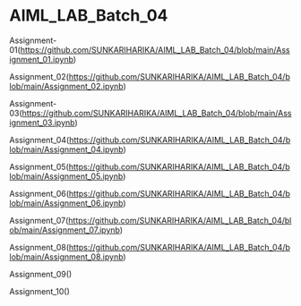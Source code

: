 # AIML_LAB_Batch_04
Assignment-01(https://github.com/SUNKARIHARIKA/AIML_LAB_Batch_04/blob/main/Assignment_01.ipynb)

Assignment_02(https://github.com/SUNKARIHARIKA/AIML_LAB_Batch_04/blob/main/Assignment_02.ipynb)

Assignment-03(https://github.com/SUNKARIHARIKA/AIML_LAB_Batch_04/blob/main/Assignment_03.ipynb)

Assignment_04(https://github.com/SUNKARIHARIKA/AIML_LAB_Batch_04/blob/main/Assignment_04.ipynb)

Assignment_05(https://github.com/SUNKARIHARIKA/AIML_LAB_Batch_04/blob/main/Assignment_05.ipynb)

Assignment_06(https://github.com/SUNKARIHARIKA/AIML_LAB_Batch_04/blob/main/Assignment_06.ipynb)

Assignment_07(https://github.com/SUNKARIHARIKA/AIML_LAB_Batch_04/blob/main/Assignment_07.ipynb)

Assignment_08(https://github.com/SUNKARIHARIKA/AIML_LAB_Batch_04/blob/main/Assignment_08.ipynb)

Assignment_09()

Assignment_10()
